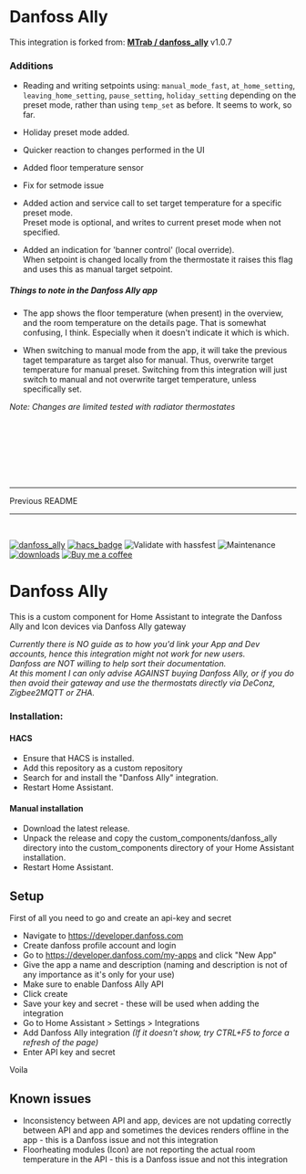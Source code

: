 # Danfoss Ally


This integration is forked from: **[MTrab / danfoss_ally](https://github.com/MTrab/danfoss_ally)**  v1.0.7
  
### Additions

- Reading and writing setpoints using: `manual_mode_fast`, `at_home_setting`, `leaving_home_setting`, `pause_setting`, `holiday_setting` depending on the preset mode, rather than using `temp_set` as before.
It seems to work, so far.
 
- Holiday preset mode added.
 
- Quicker reaction to changes performed in the UI
 
- Added floor temperature sensor
 
- Fix for setmode issue

- Added action and service call to set target temperature for a specific preset mode.  
Preset mode is optional, and writes to current preset mode when not specified.

- Added an indication for 'banner control' (local override).  
When setpoint is changed locally from the thermostate it raises this flag and uses this as manual target setpoint.  


##### Things to note in the Danfoss Ally app

- The app shows the floor temperature (when present) in the overview, and the room temperature on the details page. That is somewhat confusing, I think. Especially when it doesn't indicate it which is which.

- When switching to manual mode from the app, it will take the previous taget temparature as target also for manual. Thus, overwrite target temperature for manual preset.
Switching from this integration will just switch to manual and not overwrite target temperature, unless specifically set. 
  
*Note: Changes are limited tested with radiator thermostates*
<br/>
<br/>
<br/>
<br/>
<br/>
<br/>
<br/>
<br/>

---
Previous README

---
<br/>

[![danfoss_ally](https://img.shields.io/github/release/mtrab/danfoss_ally/all.svg?style=plastic&label=Current%20release)](https://github.com/mtrab/danfoss_ally) [![hacs_badge](https://img.shields.io/badge/HACS-Default-orange.svg?style=plastic)](https://github.com/custom-components/hacs) ![Validate with hassfest](https://img.shields.io/github/workflow/status/mtrab/danfoss_ally/Code%20validation?label=Hass%20validation&style=plastic) ![Maintenance](https://img.shields.io/maintenance/yes/2022.svg?style=plastic&label=Integration%20maintained) [![downloads](https://img.shields.io/github/downloads/mtrab/danfoss_ally/total?style=plastic&label=Total%20downloads)](https://github.com/mtrab/danfoss_ally) [![Buy me a coffee](https://img.shields.io/static/v1?label=Buy%20me%20a%20coffee&message=and%20say%20thanks&color=orange&logo=buymeacoffee&logoColor=white&style=plastic)](https://www.buymeacoffee.com/mtrab)

# Danfoss Ally

This is a custom component for Home Assistant to integrate the Danfoss Ally and Icon devices via Danfoss Ally gateway

*Currently there is NO guide as to how you'd link your App and Dev accounts, hence this integration might not work for new users.<br>
Danfoss are NOT willing to help sort their documentation.<br>
At this moment I can only advise AGAINST buying Danfoss Ally, or if you do then avoid their gateway and use the thermostats directly via DeConz, Zigbee2MQTT or ZHA.*

### Installation:

#### HACS

- Ensure that HACS is installed.
- Add this repository as a custom repository
- Search for and install the "Danfoss Ally" integration.
- Restart Home Assistant.

#### Manual installation

- Download the latest release.
- Unpack the release and copy the custom_components/danfoss_ally directory into the custom_components directory of your Home Assistant installation.
- Restart Home Assistant.

## Setup

First of all you need to go and create an api-key and secret

* Navigate to https://developer.danfoss.com
* Create danfoss profile account and login
* Go to https://developer.danfoss.com/my-apps and click "New App"
* Give the app a name and description (naming and description is not of any importance as it's only for your use)
* Make sure to enable Danfoss Ally API
* Click create
* Save your key and secret - these will be used when adding the integration
* Go to Home Assistant > Settings > Integrations
* Add Danfoss Ally integration *(If it doesn't show, try CTRL+F5 to force a refresh of the page)*
* Enter API key and secret

Voila

## Known issues

* Inconsistency between API and app, devices are not updating correctly between API and app and sometimes the devices renders offline in the app - this is a Danfoss issue and not this integration
* Floorheating modules (Icon) are not reporting the actual room temperature in the API - this is a Danfoss issue and not this integration
